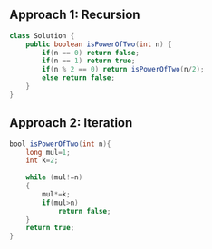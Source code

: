 ## Approach 1: Recursion

```Java
class Solution {
    public boolean isPowerOfTwo(int n) {
        if(n == 0) return false;
        if(n == 1) return true;
        if(n % 2 == 0) return isPowerOfTwo(n/2);
        else return false;
    }
}
```

## Approach 2: Iteration
```Java
bool isPowerOfTwo(int n){
    long mul=1;
    int k=2;
    
    while (mul!=n)
    {
        mul*=k;
        if(mul>n)
            return false;  
    }
    return true;
}
```